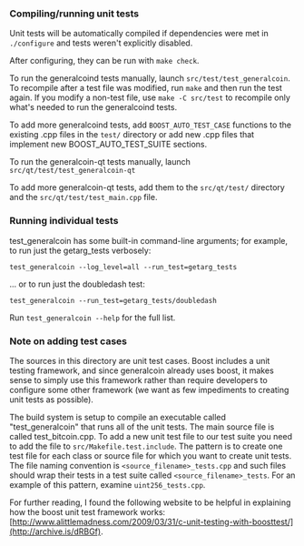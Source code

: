 ### Compiling/running unit tests

Unit tests will be automatically compiled if dependencies were met in `./configure`
and tests weren't explicitly disabled.

After configuring, they can be run with `make check`.

To run the generalcoind tests manually, launch `src/test/test_generalcoin`. To recompile
after a test file was modified, run `make` and then run the test again. If you
modify a non-test file, use `make -C src/test` to recompile only what's needed
to run the generalcoind tests.

To add more generalcoind tests, add `BOOST_AUTO_TEST_CASE` functions to the existing
.cpp files in the `test/` directory or add new .cpp files that
implement new BOOST_AUTO_TEST_SUITE sections.

To run the generalcoin-qt tests manually, launch `src/qt/test/test_generalcoin-qt`

To add more generalcoin-qt tests, add them to the `src/qt/test/` directory and
the `src/qt/test/test_main.cpp` file.

### Running individual tests

test_generalcoin has some built-in command-line arguments; for
example, to run just the getarg_tests verbosely:

    test_generalcoin --log_level=all --run_test=getarg_tests

... or to run just the doubledash test:

    test_generalcoin --run_test=getarg_tests/doubledash

Run `test_generalcoin --help` for the full list.

### Note on adding test cases

The sources in this directory are unit test cases.  Boost includes a
unit testing framework, and since generalcoin already uses boost, it makes
sense to simply use this framework rather than require developers to
configure some other framework (we want as few impediments to creating
unit tests as possible).

The build system is setup to compile an executable called "test_generalcoin"
that runs all of the unit tests.  The main source file is called
test_bitcoin.cpp. To add a new unit test file to our test suite you need
to add the file to `src/Makefile.test.include`. The pattern is to create
one test file for each class or source file for which you want to create
unit tests.  The file naming convention is `<source_filename>_tests.cpp`
and such files should wrap their tests in a test suite
called `<source_filename>_tests`. For an example of this pattern,
examine `uint256_tests.cpp`.

For further reading, I found the following website to be helpful in
explaining how the boost unit test framework works:
[http://www.alittlemadness.com/2009/03/31/c-unit-testing-with-boosttest/](http://archive.is/dRBGf).
